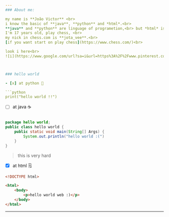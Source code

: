 ```yaml
---
### About me:

my name is **João Victor** <br>
i know the basic of **java**, **python** and *html*.<br>
**java** and **python** are linguage of programetion,<br> but *html* is language of marking, <br>kind this file *markdown*, what too is language of marking.<br>
I'm 17 years old, play chess, <br>
my nick in chess.com is **jota_vee**.<br>
[if you want start on play chess](https://www.chess.com/)<br>

look i here<br>
![i](https://www.google.com/url?sa=i&url=https%3A%2F%2Fwww.pinterest.com%2Fpin%2F633387440565075%2F&psig=AOvVaw1TpKlRtYMnJp9cVldPKC8l&ust=1730813670502000&source=images&cd=vfe&opi=89978449&ved=0CBQQjRxqFwoTCOjY-8PlwokDFQAAAAAdAAAAABAE)



### hello world 

- [x] at python 🐍

```python
print("hello world !!")
```
- [ ] at java ☕

```java

package hello world;
public class hello world {
    public static void main(String[] Args) {
        System.out.println("hello world :(")
    }
}
```
> this is very hard<br>

  - [x] at html 🗒️

```html
<!DOCTYPE html>

<html>
    <body>
        <p>hello world web :)</p>
    </body>
</html>
```
---
```

